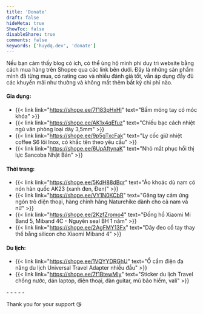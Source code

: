 ```yaml
---
title: 'Donate'
draft: false
hideMeta: true
ShowToc: false
disableShare: true
comments: false
keywords: ['huydq.dev', 'donate']
---
```


Nếu bạn cảm thấy blog có ích, có thể ủng hộ mình phí duy trì website bằng cách mua hàng trên Shopee qua các link bên dưới. Đây là những sản phẩm mình đã từng mua, có rating cao và nhiều đánh giá tốt, vẫn áp dụng đầy đủ các khuyến mãi như thường và không mất thêm bất kỳ chi phí nào.

#### Gia dụng:
- {{< link link="https://shope.ee/7f183pHxHl" text="Bấm móng tay có móc khóa" >}}
- {{< link link="https://shope.ee/AK1x4qEfuz" text="Chiếu bạc cách nhiệt ngủ văn phòng loại dày 3,5mm" >}}
- {{< link link="https://shope.ee/9p5gTxcFak" text="Ly cốc giữ nhiệt coffee S6 lõi Inox, có khắc tên theo yêu cầu" >}}
- {{< link link="https://shope.ee/6UpAftynaK" text="Nhỏ mắt phục hồi thị lực Sancoba Nhật Bản" >}}

#### Thời trang:
- {{< link link="https://shope.ee/5KdH88dBqr" text="Áo khoác dù nam có nón hàn quốc AK23 (xanh đen, Đen)" >}}
- {{< link link="https://shope.ee/VY1N0KCbR" text="Găng tay cảm ứng ngón trỏ điện thoại, hàng chính hãng Naturehike dành cho cả nam và nữ" >}}
- {{< link link="https://shope.ee/2KzfZromo4" text="Đồng hồ Xiaomi Mi Band 5, Miband 4C - Nguyên seal BH 1 năm" >}}
- {{< link link="https://shope.ee/2AgFMY13Fx" text="Dây đeo cổ tay thay thế bằng silicon cho Xiaomi Miband 4" >}}

#### Du lịch:
- {{< link link="https://shope.ee/1VQYYDRGhU" text="Ổ cắm điện đa năng du lịch Universal Travel Adapter nhiều đầu" >}}
- {{< link link="https://shope.ee/7f1BtewMIy" text="Sticker du lịch Travel chống nước, dán laptop, điện thoại, đàn guitar, mũ bảo hiểm, vali" >}}

-&nbsp;-&nbsp;-&nbsp;-&nbsp;-

Thank you for your support 😘

